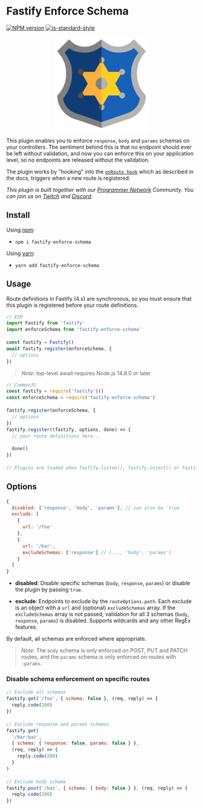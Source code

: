 # Fastify Enforce Schema

[![NPM version](https://img.shields.io/npm/v/fastify-enforce-schema.svg?style=flat)](https://www.npmjs.com/package/fastify-enforce-schema)
[![js-standard-style](https://img.shields.io/badge/code%20style-standard-brightgreen.svg?style=flat)](https://standardjs.com/)

<p align="center">
  <img width="250" src="./assets/images/badge.png">
</p>

This plugin enables you to enforce `response`, `body` and `params` schemas on your controllers. The sentiment behind this is that no endpoint should ever be left without validation, and now you can enforce this on your application level, so no endpoints are released without the validation.

The plugin works by "hooking" into the [`onRoute hook`](https://www.fastify.io/docs/latest/Reference/Hooks/#onroute) which as described in the docs, triggers when a new route is registered.

_This plugin is built together with our [Programmer Network](https://programmer.network/) Community. You can join us on [Twitch](https://twitch.tv/programmer_network) and [Discord](https://discord.gg/ysnpXnY7ba)._

## Install

Using [npm](https://nodejs.org/en/):

- `npm i fastify-enforce-schema`

Using [yarn](https://yarnpkg.com/):

- `yarn add fastify-enforce-schema`

## Usage

Route definitions in Fastify (4.x) are synchronous, so you must ensure that this plugin is registered before your route definitions.

```js
// ESM
import Fastify from 'fastify'
import enforceSchema from 'fastify-enforce-schema'

const fastify = Fastify()
await fastify.register(enforceSchema, { 
  // options
})
```
> _Note_: top-level await requires Node.js 14.8.0 or later

```js
// CommonJS
const fastify = require('fastify')()
const enforceSchema = require('fastify-enforce-schema')

fastify.register(enforceSchema, { 
  // options
})
fastify.register((fastify, options, done) => {
  // your route definitions here...
  
  done()
})

// Plugins are loaded when fastify.listen(), fastify.inject() or fastify.ready() are called
```

## Options

```js
{
  disabled: ['response', 'body', 'params'], // can also be `true`
  exclude: [
    {
      url: '/foo'
    },
    {
      url: '/bar',
      excludeSchemas: ['response'] // [..., 'body', 'params']
    }
  ]
}
```

<!-- - **required**: response, body or params<br /> -->
- **disabled**: Disable specific schemas (`body`, `response`, `params`) or disable the plugin by passing `true`. <br />

- **exclude**: Endpoints to exclude by the `routeOptions.path`. Each exclude is an object with a `url` and (optional) `excludeSchemas` array. If the `excludeSchemas` array is not passed, validation for all 3 schemas (`body`, `response`, `params`) is disabled. Supports wildcards and any other RegEx features.

By default, all schemas are enforced where appropriate.

> _Note_: The `body` schema is only enforced on POST, PUT and PATCH routes, and the `params` schema is only enforced on routes with `:params`.

### Disable schema enforcement on specific routes

```js
// Exclude all schemas
fastify.get('/foo', { schema: false }, (req, reply) => {
  reply.code(200)
})

// Exclude response and params schemas
fastify.get(
  '/bar:baz',
  { schema: { response: false, params: false } },
  (req, reply) => {
    reply.code(200)
  }
)

// Exclude body schema
fastify.post('/baz', { schema: { body: false } }, (req, reply) => {
  reply.code(200)
})
```
